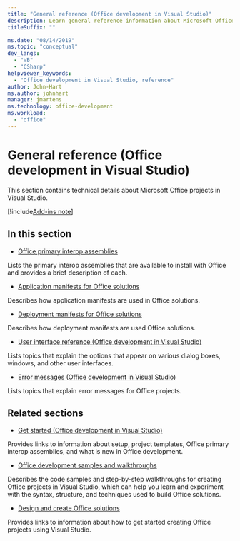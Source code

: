 ```yaml
---
title: "General reference (Office development in Visual Studio)"
description: Learn general reference information about Microsoft Office development projects in Visual Studio.
titleSuffix: ""

ms.date: "08/14/2019"
ms.topic: "conceptual"
dev_langs:
  - "VB"
  - "CSharp"
helpviewer_keywords:
  - "Office development in Visual Studio, reference"
author: John-Hart
ms.author: johnhart
manager: jmartens
ms.technology: office-development
ms.workload:
  - "office"
---
```

# General reference (Office development in Visual Studio)
  This section contains technical details about Microsoft Office projects in Visual Studio.

[!include[Add-ins note](includes/addinsnote.md)]

## In this section
- [Office primary interop assemblies](../vsto/office-primary-interop-assemblies.md)

 Lists the primary interop assemblies that are available to install with Office and provides a brief description of each.

- [Application manifests for Office solutions](../vsto/application-manifests-for-office-solutions.md)

 Describes how application manifests are used in Office solutions.

- [Deployment manifests for Office solutions](../vsto/deployment-manifests-for-office-solutions.md)

 Describes how deployment manifests are used Office solutions.

- [User interface reference &#40;Office development in Visual Studio&#41;](../vsto/user-interface-reference-office-development-in-visual-studio.md)

 Lists topics that explain the options that appear on various dialog boxes, windows, and other user interfaces.

- [Error messages &#40;Office development in Visual Studio&#41;](../vsto/error-messages-office-development-in-visual-studio.md)

 Lists topics that explain error messages for Office projects.

## Related sections
- [Get started &#40;Office development in Visual Studio&#41;](../vsto/getting-started-office-development-in-visual-studio.md)

 Provides links to information about setup, project templates, Office primary interop assemblies, and what is new in Office development.

- [Office development samples and walkthroughs](../vsto/office-development-samples-and-walkthroughs.md)

 Describes the code samples and step-by-step walkthroughs for creating Office projects in Visual Studio, which can help you learn and experiment with the syntax, structure, and techniques used to build Office solutions.

- [Design and create Office solutions](../vsto/designing-and-creating-office-solutions.md)

 Provides links to information about how to get started creating Office projects using Visual Studio.
